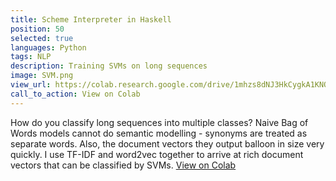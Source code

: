 ```yaml
---
title: Scheme Interpreter in Haskell
position: 50
selected: true
languages: Python
tags: NLP
description: Training SVMs on long sequences
image: SVM.png
view_url: https://colab.research.google.com/drive/1mhzs8dNJ3HkCygkA1KNORpCJAeL3cEUD#scrollTo=1rSoTkU7mxBB
call_to_action: View on Colab
---
```


How do you classify long sequences into multiple classes? Naive Bag of Words models cannot do semantic modelling - synonyms are treated as separate words. Also, the document vectors they output balloon in size very quickly. I use TF-IDF and word2vec together to arrive at rich document vectors that can be classified by SVMs. [View on Colab](https://colab.research.google.com/drive/1mhzs8dNJ3HkCygkA1KNORpCJAeL3cEUD#scrollTo=1rSoTkU7mxBB) 
